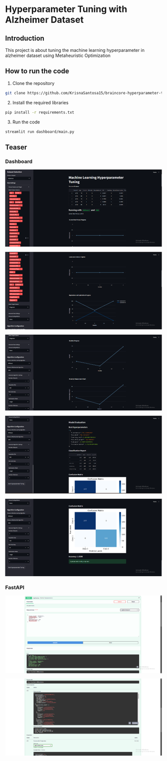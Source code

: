 # Hyperparameter Tuning with Alzheimer Dataset

## Introduction

This project is about tuning the machine learning hyperparameter in alzheimer dataset using Metaheuristic Optimization

## How to run the code
1. Clone the repository
```bash
git clone https://github.com/KrisnaSantosa15/braincore-hyperparameter-tuning.git
```

2. Install the required libraries
```bash
pip install -r requirements.txt
```
3. Run the code
```bash
streamlit run dashboard/main.py
```

## Teaser

### Dashboard

![Dashboard](./images/streamlit-1.png)

![Dashboard](./images/streamlit-2.png)

![Dashboard](./images/streamlit-3.png)

![Dashboard](./images/streamlit-4.png)

![Dashboard](./images/streamlit-5.png)

### FastAPI

![FastAPI](./images/fastapi-1.png)

![FastAPI](./images/fastapi-2.png)
